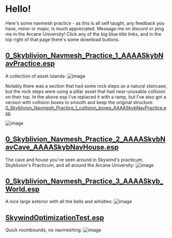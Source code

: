 # Hello!
Here's some navmesh practice - as this is all self taught, any feedback you have, minor or major, is much appreciated. Message me on discord or ping me in the Arcane University!
Click any of the big blue title links, and in the top right of that page there's some download buttons.

## [0_Skyblivion_Navmesh_Practice_1_AAAASkybNavPractice.esp](0_Skyblivion_Navmesh_Practice_1_AAAASkybNavPractice.esp)
A collection of asset islands:
![image](https://github.com/user-attachments/assets/29c7de7a-b5ea-40a8-99ce-a48f726fab81)


Notably there was a section that had some rock steps as a natural staircase, but the rock steps were using a pillar asset that had near-unusable collision on their top.
In the above esp I've replaced it with a ramp, but I've also got a version with collision boxes to smooth and keep the original structure: [0_Skyblivion_Navmesh_Practice_1_collision_boxes_AAAASkybNavPractice.esp](0_Skyblivion_Navmesh_Practice_1_collision_boxes_AAAASkybNavPractice.esp)

![image](https://github.com/user-attachments/assets/357ca489-09de-4e27-9fa6-4f6d1697e391)


## [0_Skyblivion_Navmesh_Practice_2_AAAASkybNavCave_AAAASkybNavHouse.esp](0_Skyblivion_Navmesh_Practice_2_AAAASkybNavCave_AAAASkybNavHouse.esp)
The cave and house you've seen around in Skywind's practicum, Skyblivion's Practicum, and all around the Arcane University:
![image](https://github.com/user-attachments/assets/1988e0b4-b22c-4df4-931b-5cc4bd9502e2)

## [0_Skyblivion_Navmesh_Practice_3_AAAASkyb_World.esp](0_Skyblivion_Navmesh_Practice_3_AAAASkyb_World.esp)
A nice large exterior with all the bells and whistles:
![image](https://github.com/user-attachments/assets/4bcb04da-6106-4464-a1df-f51815d4d7e4)

## [SkywindOptimizationTest.esp](SkywindOptimizationTest.esp)
Quick roombounds, no navmeshing:
![image](https://github.com/user-attachments/assets/1eb37b72-65cc-4ac8-bb28-f9e217802ebe)
